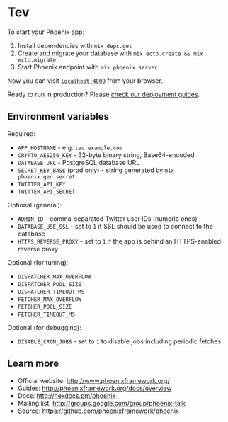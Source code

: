 # Tev

To start your Phoenix app:

  1. Install dependencies with `mix deps.get`
  2. Create and migrate your database with `mix ecto.create && mix ecto.migrate`
  3. Start Phoenix endpoint with `mix phoenix.server`

Now you can visit [`localhost:4000`](http://localhost:4000) from your browser.

Ready to run in production? Please [check our deployment guides](http://www.phoenixframework.org/docs/deployment).

## Environment variables

Required:

- `APP_HOSTNAME` - e.g. `tev.example.com`
- `CRYPTO_AES256_KEY` - 32-byte binary string, Base64-encoded
- `DATABASE_URL` - PostgreSQL database URL
- `SECRET_KEY_BASE` (prod only) - string generated by `mix phoenix.gen.secret`
- `TWITTER_API_KEY`
- `TWITTER_API_SECRET`

Optional (general):

- `ADMIN_ID` - comma-separated Twitter user IDs (numeric ones)
- `DATABASE_USE_SSL` - set to `1` if SSL should be used to connect to the database
- `HTTPS_REVERSE_PROXY` - set to `1` if the app is behind an HTTPS-enabled reverse proxy

Optional (for tuning):

- `DISPATCHER_MAX_OVERFLOW`
- `DISPATCHER_POOL_SIZE`
- `DISPATCHER_TIMEOUT_MS`
- `FETCHER_MAX_OVERFLOW`
- `FETCHER_POOL_SIZE`
- `FETCHER_TIMEOUT_MS`

Optional (for debugging):

- `DISABLE_CRON_JOBS` - set to `1` to disable jobs including periodic fetches

## Learn more

  * Official website: http://www.phoenixframework.org/
  * Guides: http://phoenixframework.org/docs/overview
  * Docs: http://hexdocs.pm/phoenix
  * Mailing list: http://groups.google.com/group/phoenix-talk
  * Source: https://github.com/phoenixframework/phoenix
